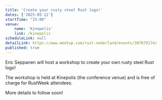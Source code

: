```yaml
---
title: 'Create your rusty steel Rust logo!'
dates: ['2025-05-12']
startTime: "15:00"
venue: 
    name: 'Kinepolis'
    link: /kinepolis
scheduleLink: null
detailLink: https://www.meetup.com/rust-nederland/events/307679174/
published: true
---
```


Eric Seppanen will host a workshop to create your own rusty steel Rust logo!

The workshop is held at Kinepolis (the conference venue) and is free of charge for RustWeek attendees.

More details to follow soon!
